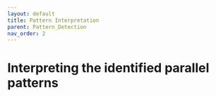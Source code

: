 ```yaml
---
layout: default
title: Pattern Interpretation
parent: Pattern_Detection
nav_order: 2
---
```


# Interpreting the identified parallel patterns